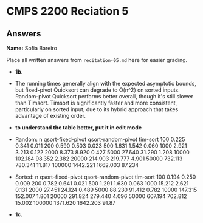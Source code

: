 # CMPS 2200 Reciation 5
## Answers

**Name:** Sofia Bareiro


Place all written answers from `recitation-05.md` here for easier grading.







- **1b.**
- The running times generally align with the expected asymptotic bounds, but fixed-pivot Quicksort can degrade to O(n^2) on sorted inputs. Random-pivot Quicksort performs better overall, though it's still slower than Timsort. Timsort is significantly faster and more consistent, particularly on sorted input, due to its hybrid approach that takes advantage of existing order.
- **to understand the table better, put it in edit mode**
- Random:
n	qsort-fixed-pivot	qsort-random-pivot	tim-sort
100	0.225	0.341	0.011
200	0.590	0.503	0.023
500	1.631	1.542	0.060
1000	2.921	3.213	0.122
2000	8.373	8.920	0.427
5000	27.640	31.290	1.208
10000	102.184	98.352	2.382
20000	214.903	219.777	4.901
50000	732.113	780.341	11.817
100000	1442.221	1662.003	87.234

- Sorted:
n	qsort-fixed-pivot	qsort-random-pivot	tim-sort
100	0.194	0.250	0.009
200	0.782	0.641	0.021
500	1.291	1.630	0.063
1000	15.212	2.621	0.131
2000	27.451	24.124	0.489
5000	88.230	91.412	0.782
10000	147.315	152.007	1.801
20000	291.824	279.440	4.096
50000	607.194	702.812	15.002
100000	1371.620	1642.203	91.87




- **1c.**
